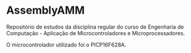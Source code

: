 # AssemblyAMM
Repositório de estudos da disciplina regular do curso de Engenharia de Computação - Aplicação de Microcontroladores e Microprocessadores.

O microcontrolador utilizado foi o PICP16F628A.
